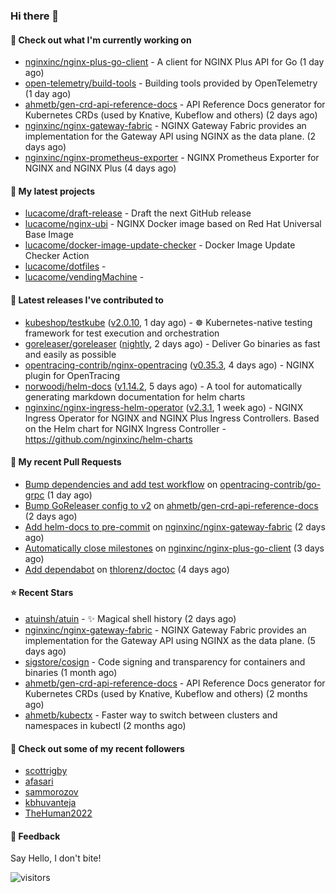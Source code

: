 ### Hi there 👋

#### 👷 Check out what I'm currently working on

- [nginxinc/nginx-plus-go-client](https://github.com/nginxinc/nginx-plus-go-client) - A client for NGINX Plus API for Go (1 day ago)
- [open-telemetry/build-tools](https://github.com/open-telemetry/build-tools) - Building tools provided by OpenTelemetry (1 day ago)
- [ahmetb/gen-crd-api-reference-docs](https://github.com/ahmetb/gen-crd-api-reference-docs) - API Reference Docs generator for Kubernetes CRDs (used by Knative, Kubeflow and others) (2 days ago)
- [nginxinc/nginx-gateway-fabric](https://github.com/nginxinc/nginx-gateway-fabric) - NGINX Gateway Fabric provides an implementation for the Gateway API using NGINX as the data plane. (2 days ago)
- [nginxinc/nginx-prometheus-exporter](https://github.com/nginxinc/nginx-prometheus-exporter) - NGINX Prometheus Exporter for NGINX and NGINX Plus (4 days ago)

#### 🌱 My latest projects

- [lucacome/draft-release](https://github.com/lucacome/draft-release) - Draft the next GitHub release
- [lucacome/nginx-ubi](https://github.com/lucacome/nginx-ubi) - NGINX Docker image based on Red Hat Universal Base Image
- [lucacome/docker-image-update-checker](https://github.com/lucacome/docker-image-update-checker) - Docker Image Update Checker Action
- [lucacome/dotfiles](https://github.com/lucacome/dotfiles) - 
- [lucacome/vendingMachine](https://github.com/lucacome/vendingMachine) - 

#### 🔭 Latest releases I've contributed to

- [kubeshop/testkube](https://github.com/kubeshop/testkube) ([v2.0.10](https://github.com/kubeshop/testkube/releases/tag/v2.0.10), 1 day ago) - ☸️ Kubernetes-native testing framework for test execution and orchestration
- [goreleaser/goreleaser](https://github.com/goreleaser/goreleaser) ([nightly](https://github.com/goreleaser/goreleaser/releases/tag/nightly), 2 days ago) - Deliver Go binaries as fast and easily as possible
- [opentracing-contrib/nginx-opentracing](https://github.com/opentracing-contrib/nginx-opentracing) ([v0.35.3](https://github.com/opentracing-contrib/nginx-opentracing/releases/tag/v0.35.3), 4 days ago) - NGINX plugin for OpenTracing
- [norwoodj/helm-docs](https://github.com/norwoodj/helm-docs) ([v1.14.2](https://github.com/norwoodj/helm-docs/releases/tag/v1.14.2), 5 days ago) - A tool for automatically generating markdown documentation for helm charts
- [nginxinc/nginx-ingress-helm-operator](https://github.com/nginxinc/nginx-ingress-helm-operator) ([v2.3.1](https://github.com/nginxinc/nginx-ingress-helm-operator/releases/tag/v2.3.1), 1 week ago) - NGINX Ingress Operator for NGINX and NGINX Plus Ingress Controllers. Based on the Helm chart for NGINX Ingress Controller - https://github.com/nginxinc/helm-charts

#### 🔨 My recent Pull Requests

- [Bump dependencies and add test workflow](https://github.com/opentracing-contrib/go-grpc/pull/17) on [opentracing-contrib/go-grpc](https://github.com/opentracing-contrib/go-grpc) (1 day ago)
- [Bump GoReleaser config to v2](https://github.com/ahmetb/gen-crd-api-reference-docs/pull/87) on [ahmetb/gen-crd-api-reference-docs](https://github.com/ahmetb/gen-crd-api-reference-docs) (2 days ago)
- [Add helm-docs to pre-commit](https://github.com/nginxinc/nginx-gateway-fabric/pull/2230) on [nginxinc/nginx-gateway-fabric](https://github.com/nginxinc/nginx-gateway-fabric) (2 days ago)
- [Automatically close milestones](https://github.com/nginxinc/nginx-plus-go-client/pull/318) on [nginxinc/nginx-plus-go-client](https://github.com/nginxinc/nginx-plus-go-client) (3 days ago)
- [Add dependabot](https://github.com/thlorenz/doctoc/pull/262) on [thlorenz/doctoc](https://github.com/thlorenz/doctoc) (4 days ago)

#### ⭐ Recent Stars

- [atuinsh/atuin](https://github.com/atuinsh/atuin) - ✨ Magical shell history (2 days ago)
- [nginxinc/nginx-gateway-fabric](https://github.com/nginxinc/nginx-gateway-fabric) - NGINX Gateway Fabric provides an implementation for the Gateway API using NGINX as the data plane. (5 days ago)
- [sigstore/cosign](https://github.com/sigstore/cosign) - Code signing and transparency for containers and binaries (1 month ago)
- [ahmetb/gen-crd-api-reference-docs](https://github.com/ahmetb/gen-crd-api-reference-docs) - API Reference Docs generator for Kubernetes CRDs (used by Knative, Kubeflow and others) (2 months ago)
- [ahmetb/kubectx](https://github.com/ahmetb/kubectx) - Faster way to switch between clusters and namespaces in kubectl (2 months ago)

#### 👯 Check out some of my recent followers

- [scottrigby](https://github.com/scottrigby)
- [afasari](https://github.com/afasari)
- [sammorozov](https://github.com/sammorozov)
- [kbhuvanteja](https://github.com/kbhuvanteja)
- [TheHuman2022](https://github.com/TheHuman2022)

#### 💬 Feedback

Say Hello, I don't bite!

![visitors](https://visitor-badge.laobi.icu/badge?page_id=lucacome.visitor-badge)
#
